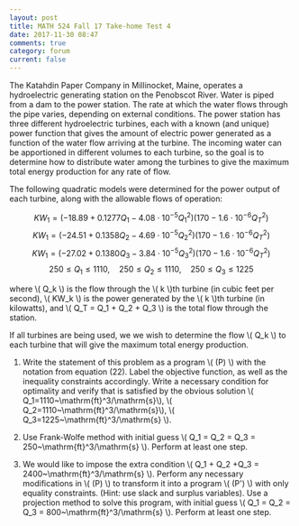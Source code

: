 ```yaml
---
layout: post
title: MATH 524 Fall 17 Take-home Test 4
date: 2017-11-30 08:47
comments: true
category: forum
current: false
---
```


The Katahdin Paper Company in Millinocket, Maine, operates a hydroelectric generating station on the Penobscot River. Water is piped from a dam to the power station. The rate at which the water flows through the pipe varies, depending on external conditions.
The power station has three different hydroelectric turbines, each with a known (and unique) power function that gives the amount of electric power generated as a function of the water flow arriving at the turbine. The incoming water can be apportioned in different volumes to each turbine, so the goal is to determine how to distribute water among the turbines to give the maximum total energy production for any rate of flow.

The following quadratic models were determined for the power output of each turbine, along with the allowable flows of operation:

$$ KW_1 = (-18.89 + 0.1277 Q_1 - 4.08 \cdot 10^{-5}Q_1^2 )(170 - 1.6 \cdot 10^{-6} Q_T^2) $$
$$ KW_1 = (-24.51 + 0.1358 Q_2 - 4.69 \cdot 10^{-5}Q_2^2 )(170 - 1.6 \cdot 10^{-6} Q_T^2) $$
$$ KW_1 = (-27.02 + 0.1380 Q_3 - 3.84 \cdot 10^{-5}Q_3^2 )(170 - 1.6 \cdot 10^{-6} Q_T^2) $$
$$ 250 \leq Q_1 \leq 1110, \quad 250 \leq Q_2 \leq 1110, \quad 250 \leq Q_3 \leq 1225$$

where \\( Q_k \\) is the flow through the \\( k \\)th turbine (in cubic feet per second), \\( KW_k \\) is the power generated by the \\( k \\)th turbine (in kilowatts), and \\( Q_T = Q_1 + Q_2 + Q_3 \\) is the total flow through the station. 

If all turbines are being used, we we wish to determine the flow \\( Q_k \\) to each turbine that will give the maximum total energy production.

1. Write the statement of this problem as a program \\( (P) \\) with the notation from equation (22).  Label the objective function, as well as the inequality constraints accordingly. Write a necessary condition for optimality and verify that is satisfied by the obvious solution \\( Q_1=1110~\mathrm{ft}^3/\mathrm{s}\\), \\( Q_2=1110~\mathrm{ft}^3/\mathrm{s}\\), \\( Q_3=1225~\mathrm{ft}^3/\mathrm{s} \\).

2. Use Frank-Wolfe method with initial guess \\( Q_1 = Q_2 = Q_3 = 250~\mathrm{ft}^3/\mathrm{s} \\).  Perform at least one step.

3. We would like to impose the extra condition \\( Q_1 + Q_2 +Q_3 = 2400~\mathrm{ft}^3/\mathrm{s} \\).  Perform any necessary modifications in \\( (P) \\) to transform it into a program \\( (P') \\) with only equality constraints. (Hint: use slack and surplus variables).  Use a projection method to solve this program, with initial guess \\( Q_1 = Q_2 = Q_3 = 800~\mathrm{ft}^3/\mathrm{s} \\).  Perform at least one step.
	